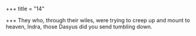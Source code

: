 +++
title = "14"

+++
They who, through their wiles, were trying to creep up and mount to  heaven, Indra,
those Dasyus did you send tumbling down.